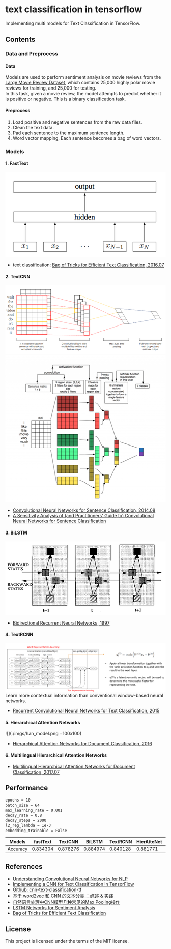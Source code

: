 # text classification in tensorflow
Implementing multi models for Text Classification in TensorFlow.

## Contents
### Data and Preprocess
#### Data
Models are used to perform sentiment analysis on movie reviews from the [Large Movie Review Dataset](http://ai.stanford.edu/~amaas/data/sentiment/), which contains 25,000 highly polar movie reviews for training, and 25,000 for testing.<br/>
In this task, given a movie review, the model attempts to predict whether it is positive or negative. This is a binary classification task.

#### Preprocess
1. Load positive and negative sentences from the raw data files.
2. Clean the text data.
3. Pad each sentence to the maximum sentence length.
4. Word vector mapping, Each sentence becomes a bag of word vectors.

### Models
#### 1. FastText
![](./imgs/fast_text_model.png)
- text classification: [Bag of Tricks for Efficient Text Classification, 2016.07](https://arxiv.org/abs/1607.01759)

#### 2. TextCNN
![](./imgs/text_cnn_model.png)
![](./imgs/text_cnn_model_explain.png)
- [Convolutional Neural Networks for Sentence Classification, 2014.08](https://arxiv.org/abs/1408.5882)
- [A Sensitivity Analysis of (and Practitioners' Guide to) Convolutional Neural Networks for Sentence Classification](https://arxiv.org/abs/1510.03820)

#### 3. BiLSTM
![](./imgs/bilstm_model.png)
- [Bidirectional Recurrent Neural Networks, 1997](http://ieeexplore.ieee.org/document/650093/)

#### 4. TextRCNN
![](./imgs/rcnn_model.png)
Learn more contextual information   than conventional window-based neural networks.
- [Recurrent Convolutional Neural Networks for Text Classification, 2015](https://scholar.google.com.hk/scholar?q=Recurrent+Convolutional+Neural+Networks+for+Text+Classification&hl=zh-CN&as_sdt=0&as_vis=1&oi=scholart&sa=X&ved=0ahUKEwjpx82cvqTUAhWHspQKHUbDBDYQgQMIITAA)

#### 5. Hierarchical Attention Networks
![](./imgs/han_model.png =100x100)
- [Hierarchical Attention Networks for Document Classification, 2016](http://www.cs.cmu.edu/~./hovy/papers/16HLT-hierarchical-attention-networks.pdf)

#### 6. Multilingual Hierarchical Attention Networks
- [Multilingual Hierarchical Attention Networks for Document Classification, 2017.07](https://arxiv.org/abs/1707.00896)

## Performance
```
epochs = 10
batch_size = 64
max_learning_rate = 0.001
decay_rate = 0.8
decay_steps = 2000
l2_reg_lambda = 1e-3
embedding_trainable = False
```

Models   | fastText|TextCNN |BiLSTM    | TextRCNN | HierAtteNet|Seq2seqAttn|EntityNet|DynamicMemory|Transformer
---      | ---     | ---    |---       |---       |---         |---        |---      |---          |----
Accuracy |0.834304 |0.878276| 0.884974 |0.840128  |0.881771    |           |         |             |

## References
- [Understanding Convolutional Neural Networks for NLP](http://www.wildml.com/2015/11/understanding-convolutional-neural-networks-for-nlp/)
- [Implementing a CNN for Text Classification in TensorFlow](http://www.wildml.com/2015/12/implementing-a-cnn-for-text-classification-in-tensorflow)
- [Github: cnn-text-classification-tf](https://github.com/cahya-wirawan/cnn-text-classification-tf)
- [基于 word2vec 和 CNN 的文本分类 ：综述 & 实践](https://zhuanlan.zhihu.com/p/29076736)
- [自然语言处理中CNN模型几种常见的Max Pooling操作](http://blog.csdn.net/malefactor/article/details/51078135)
- [LSTM Networks for Sentiment Analysis](http://deeplearning.net/tutorial/lstm.html)
- [Bag of Tricks for Efficient Text Classification](https://arxiv.org/abs/1607.01759)

## License
This project is licensed under the terms of the MIT license.
